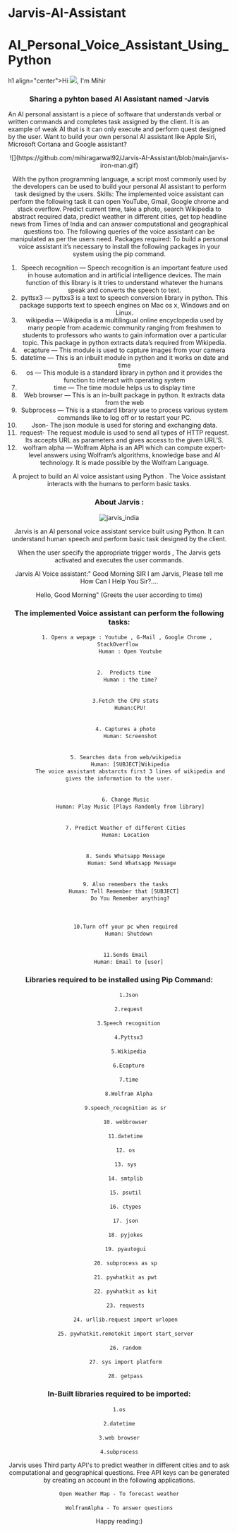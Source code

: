 # Jarvis-AI-Assistant
# AI_Personal_Voice_Assistant_Using_Python
h1 align="center">Hi <img src="https://raw.githubusercontent.com/MartinHeinz/MartinHeinz/master/wave.gif" width="30px">, I'm Mihir</h1>
<h3 align="center">Sharing a pyhton based AI Assistant named -Jarvis </h3>


An AI personal assistant is a piece of software that understands verbal or written commands and completes task assigned by the client. It is an example of weak AI that is it can only execute and perform quest designed by the user.
Want to build your own personal AI assistant like Apple Siri, Microsoft Cortana and Google assistant?

 <center>![](https://github.com/mihiragarwal92/Jarvis-AI-Assistant/blob/main/jarvis-iron-man.gif)<center>


With the python programming language, a script most commonly used by the developers can be used to build your personal AI assistant to perform task designed by the users.
Skills:
The implemented voice assistant can perform the following task it can open YouTube, Gmail, Google chrome and stack overflow. Predict current time, take a photo, search Wikipedia to abstract required data, predict weather in different cities, get top headline news from Times of India and can answer computational and geographical questions too.
The following queries of the voice assistant can be manipulated as per the users need.
Packages required:
To build a personal voice assistant it’s necessary to install the following packages in your system using the pip command.
1) Speech recognition — Speech recognition is an important feature used in house automation and in artificial intelligence devices. The main function of this library is it tries to understand whatever the humans speak and converts the speech to text.
2) pyttsx3 — pyttxs3 is a text to speech conversion library in python. This package supports text to speech engines on Mac os x, Windows and on Linux.
3) wikipedia — Wikipedia is a multilingual online encyclopedia used by many people from academic community ranging from freshmen to students to professors who wants to gain information over a particular topic. This package in python extracts data’s required from Wikipedia.
4) ecapture — This module is used to capture images from your camera
5) datetime — This is an inbuilt module in python and it works on date and time
6) os — This module is a standard library in python and it provides the function to interact with operating system
7) time — The time module helps us to display time
8) Web browser — This is an in-built package in python. It extracts data from the web
9) Subprocess — This is a standard library use to process various system commands like to log off or to restart your PC.
10) Json- The json module is used for storing and exchanging data.
11) request- The request module is used to send all types of HTTP request. Its accepts URL as parameters and gives access to the given URL’S.
12) wolfram alpha — Wolfram Alpha is an API which can compute expert-level answers using Wolfram’s algorithms, knowledge base and AI technology. It is made possible by the Wolfram Language.

A project to build an AI voice assistant using Python . The Voice assistant interacts with the humans to perform basic tasks.

### About Jarvis :

![jarvis_india](https://user-images.githubusercontent.com/103893114/164992826-f1eaf7ec-748f-487d-83c6-ca5025ead0a6.jpg)


Jarvis is an AI personal voice assistant service built using Python. It can understand human speech and perform basic task designed by the client.

When the user specify the appropriate trigger words , The Jarvis gets activated and executes the user commands.

Jarvis AI Voice assistant:" Good Morning SIR
I am Jarvis, Please tell me How Can I Help You Sir?....
                          
Hello, Good Morning" (Greets the user according to time)

### The implemented Voice assistant can perform the following tasks:


         1.	Opens a wepage : Youtube , G-Mail , Google Chrome , StackOverflow 
           Human : Open Youtube
		
        
        2.	Predicts time 
           Human : the time?

         
        3.Fetch the CPU stats
           Human:CPU!
		
        
        4. Captures a photo
           Human: Screenshot

         
        5. Searches data from web/wikipedia
           Human: [SUBJECT]Wikipedia
           The voice assistant abstarcts first 3 lines of wikipedia and gives the information to the user.
         
        
        6. Change Music
           Human: Play Music [Plays Randomly from library]
       
        
        7. Predict Weather of different Cities
   	    Human: Location
		
        
        8. Sends Whatsapp Message
            Human: Send Whatsapp Message
       
       
        9. Also remembers the tasks
	   Human: Tell Remember that [SUBJECT]
           Do You Remember anything?
		
		
        
        10.Turn off your pc when required
          Human: Shutdown

       
        11.Sends Email
          Human: Email to [user]


### Libraries required to be installed using Pip Command:
	
	      1.Json
	
	      2.request
	
	      3.Speech recognition
	
 	      4.Pyttsx3
	
	      5.Wikipedia
	
	      6.Ecapture
	
	      7.time
	
	      8.Wolfram Alpha

        9.speech_recognition as sr

        10. webbrowser
        
        11.datetime
        
        12. os
        
        13. sys

        14. smtplib

        15. psutil

        16. ctypes
 
        17. json

        18. pyjokes
 
        19. pyautogui

        20. subprocess as sp

        21. pywhatkit as pwt

        22. pywhatkit as kit

        23. requests

        24. urllib.request import urlopen

        25. pywhatkit.remotekit import start_server

        26. random

        27. sys import platform

        28. getpass


### In-Built libraries required to be imported:

	1.os
	
	2.datetime
	
	3.web browser
	
	4.subprocess



Jarvis uses Third party API's to predict weather in different cities and to ask computational and geographical questions. 
Free API keys can be generated by creating an account in the following applications.  
	
	Open Weather Map - To forecast weather
	
	WolframAlpha - To answer questions


Happy reading:)




